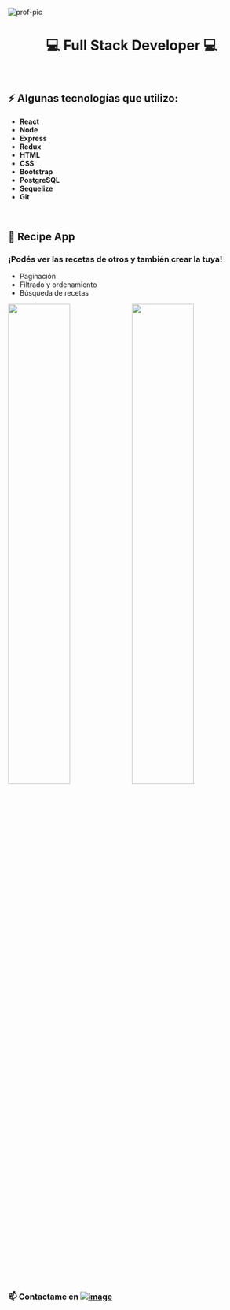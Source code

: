![prof-pic](https://user-images.githubusercontent.com/53587594/127256510-0b698460-da2c-4123-a3a5-743293b8cc8e.png)

<h1 align="center">
 💻 Full Stack Developer 💻
</h1>

<br>

## ⚡ Algunas tecnologías que utilizo:
-  <b>React</b>
-  <b>Node</b>
-  <b>Express</b>
-  <b>Redux</b>
-  <b>HTML</b>
-  <b>CSS</b>
-  <b>Bootstrap</b>
-  <b>PostgreSQL</b>
-  <b>Sequelize</b>
-  <b>Git</b>

<br>

## 📌 Recipe App
### ¡Podés ver las recetas de otros y también crear la tuya!
- Paginación
- Filtrado y ordenamiento
- Búsqueda de recetas

<img src="https://user-images.githubusercontent.com/53587594/127355191-0429a024-4121-4fcc-b4da-40d67770767e.png" width=50% height=50%><img src="https://user-images.githubusercontent.com/53587594/127354220-d26a1694-3d2b-4058-bf17-8366c4c7a4f9.png" width=50% height=50%>


<br>

### 📫 Contactame en  [![image](https://img.shields.io/badge/-LinkedIn-0e76a8?style=plastic&logo=linkedIn)](https://www.linkedin.com/in/christian-nordfors-dev/)


